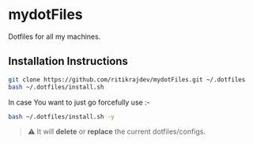 # mydotFiles
Dotfiles for all my machines.

## Installation Instructions

```bash
git clone https://github.com/ritikrajdev/mydotFiles.git ~/.dotfiles
bash ~/.dotfiles/install.sh
```

In case You want to just go forcefully use :-
```bash
bash ~/.dotfiles/install.sh -y
```


> :warning: It will **delete** or **replace** the current dotfiles/configs.
